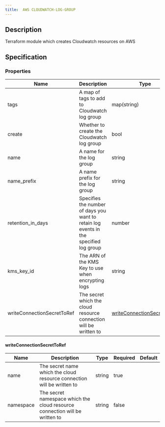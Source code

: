 ```yaml
---
title:  AWS CLOUDWATCH-LOG-GROUP
---
```


## Description

Terraform module which creates Cloudwatch resources on AWS

## Specification


### Properties

 Name | Description | Type | Required | Default 
 ------------ | ------------- | ------------- | ------------- | ------------- 
 tags | A map of tags to add to Cloudwatch log group | map(string) | false |  
 create | Whether to create the Cloudwatch log group | bool | false |  
 name | A name for the log group | string | false |  
 name_prefix | A name prefix for the log group | string | false |  
 retention_in_days | Specifies the number of days you want to retain log events in the specified log group | number | false |  
 kms_key_id | The ARN of the KMS Key to use when encrypting logs | string | false |  
 writeConnectionSecretToRef | The secret which the cloud resource connection will be written to | [writeConnectionSecretToRef](#writeConnectionSecretToRef) | false |  


#### writeConnectionSecretToRef

 Name | Description | Type | Required | Default 
 ------------ | ------------- | ------------- | ------------- | ------------- 
 name | The secret name which the cloud resource connection will be written to | string | true |  
 namespace | The secret namespace which the cloud resource connection will be written to | string | false |  
